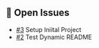 ## 🚀 Open Issues

- [#3](https://github.com/tgilly93/Dinner_Generator_React/issues/3) Setup Iniital Project
- [#2](https://github.com/tgilly93/Dinner_Generator_React/issues/2) Test Dynamic README
